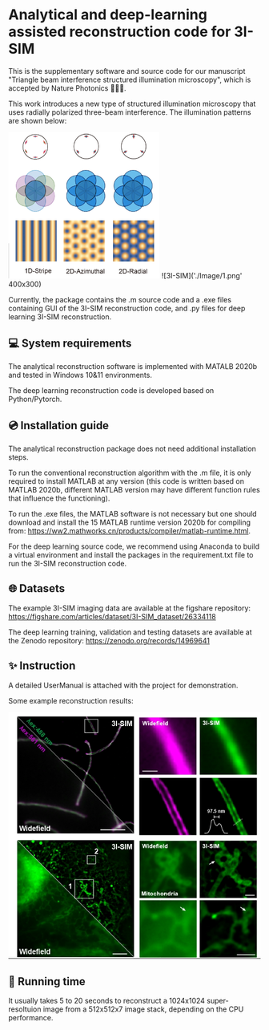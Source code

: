 # Analytical and deep-learning assisted reconstruction code for 3I-SIM

This is the supplementary software and source code for our manuscript "Triangle beam interference structured illumination microscopy", which is accepted by Nature Photonics 🎉🎉🎉.

This work introduces a new type of structured illumination microscopy that uses radially polarized three-beam interference. The illumination patterns are shown below:

<img src="./Image/1.png" width="60%">
![3I-SIM]('./Image/1.png' 400x300)


Currently, the package contains the .m source code and a .exe files containing GUI of the 3I-SIM reconstruction code, and .py files for deep learning 3I-SIM reconstruction.

## 💻 System requirements

The analytical reconstruction software is implemented with MATALB 2020b and tested in Windows 10&11 environments.

The deep learning reconstruction code is developed based on Python/Pytorch.


## 💿️ Installation guide

The analytical reconstruction package does not need additional installation steps. 

To run the conventional reconstruction algorithm with the .m file, it is only required to install MATLAB at any version (this code is written based on MATLAB 2020b, different MATLAB version may have different function rules that influence the functioning).

To run the .exe files, the MATLAB software is not necessary but one should download and install the 15 MATLAB runtime version 2020b for compiling from: https://ww2.mathworks.cn/products/compiler/matlab-runtime.html.

For the deep learning source code, we recommend using Anaconda to build a virtual environment and install the packages in the requirement.txt file to run the 3I-SIM reconstruction code.

## 🌐 Datasets

The example 3I-SIM imaging data are available at the figshare repository: https://figshare.com/articles/dataset/3I-SIM_dataset/26334118

The deep learning training, validation and testing datasets are available at the Zenodo repository: https://zenodo.org/records/14969641

## ✨ Instruction

A detailed UserManual is attached with the project for demonstration. 

Some example reconstruction results:

![3I-SIM](./Image/2.png)

## 🎯 Running time
It usually takes 5 to 20 seconds to reconstruct a 1024x1024 super-resoltuion image from a 512x512x7 image stack, depending on the CPU performance. 


